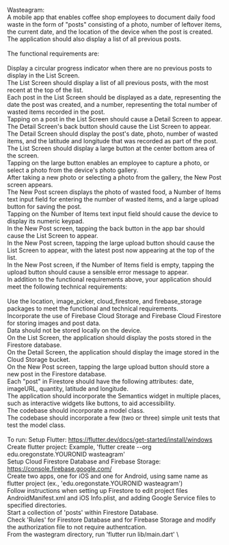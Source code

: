 Wasteagram: \
A mobile app that enables coffee shop employees to document daily food waste in the form of "posts" consisting of a photo, number of leftover items, the current date, and the location of the device when the post is created. The application should also display a list of all previous posts. \
\
The functional requirements are: \
\
Display a circular progress indicator when there are no previous posts to display in the List Screen. \
The List Screen should display a list of all previous posts, with the most recent at the top of the list. \
Each post in the List Screen should be displayed as a date, representing the date the post was created, and a number, representing the total number of wasted items recorded in the post. \
Tapping on a post in the List Screen should cause a Detail Screen to appear. The Detail Screen's back button should cause the List Screen to appear. \
The Detail Screen should display the post's date, photo, number of wasted items, and the latitude and longitude that was recorded as part of the post. \
The List Screen should display a large button at the center bottom area of the screen. \
Tapping on the large button enables an employee to capture a photo, or select a photo from the device's photo gallery. \
After taking a new photo or selecting a photo from the gallery, the New Post screen appears. \
The New Post screen displays the photo of wasted food, a Number of Items text input field for entering the number of wasted items, and a large upload button for saving the post. \
Tapping on the Number of Items text input field should cause the device to display its numeric keypad. \
In the New Post screen, tapping the back button in the app bar should cause the List Screen to appear. \
In the New Post screen, tapping the large upload button should cause the List Screen to appear, with the latest post now appearing at the top of the list. \
In the New Post screen, if the Number of Items field is empty, tapping the upload button should cause a sensible error message to appear. \
In addition to the functional requirements above, your application should meet the following technical requirements: \
\
Use the location, image_picker, cloud_firestore, and firebase_storage packages to meet the functional and technical requirements. \
Incorporate the use of Firebase Cloud Storage and Firebase Cloud Firestore for storing images and post data. \
Data should not be stored locally on the device. \
On the List Screen, the application should display the posts stored in the Firestore database. \
On the Detail Screen, the application should display the image stored in the Cloud Storage bucket. \
On the New Post screen, tapping the large upload button should store a new post in the Firestore database. \
Each "post" in Firestore should have the following attributes: date, imageURL, quantity, latitude and longitude. \
The application should incorporate the Semantics widget in multiple places, such as interactive widgets like buttons, to aid accessibility. \
The codebase should incorporate a model class. \
The codebase should incorporate a few (two or three) simple unit tests that test the model class. \
\
To run:
Setup Flutter: https://flutter.dev/docs/get-started/install/windows \
Create flutter project: Example, 'flutter create --org edu.oregonstate.YOURONID wasteagram' \
Setup Cloud Firestore Database and Firebase Storage: https://console.firebase.google.com/ \
Create two apps, one for iOS and one for Android, using same name as flutter project (ex., 'edu.oregonstate.YOURONID wasteagram') \
Follow instructions when setting up Firestore to edit project files AndroidManifest.xml and iOS Info.plist, and adding Google Service files to specified directories. \
Start a collection of 'posts' within Firestore Database. \
Check 'Rules' for Firestore Database and for Firebase Storage and modify the authorization file to not require authentcation. \
From the wastegram directory, run 'flutter run lib/main.dart' \
